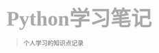 <!-- _sidebar.md -->
### <font size=24 face="STKaiti" color="darkgray"> Python学习笔记 </font>    <!-- {docsify-ignore} -->

> 个人学习的知识点记录

